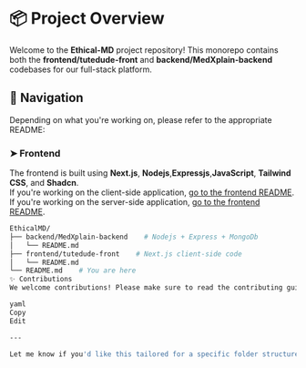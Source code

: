 # 📦 Project Overview

Welcome to the **Ethical-MD** project repository! This monorepo contains both the **frontend/tutedude-front** and **backend/MedXplain-backend** codebases for our full-stack platform.

## 🧭 Navigation

Depending on what you're working on, please refer to the appropriate README:

### ➤ Frontend

The frontend is built using **Next.js**, **Nodejs**,**Expressjs**,**JavaScript**, **Tailwind CSS**, and **Shadcn**.  
If you're working on the client-side application, [go to the frontend README](./frontend/tutedude-front/README.md).
If you're working on the server-side application, [go to the frontend README](./backend/MedXplain/README.md).

```bash
EthicalMD/
├── backend/MedXplain-backend    # Nodejs + Express + MongoDb
│   └── README.md
├── frontend/tutedude-front    # Next.js client-side code
│   └── README.md
└── README.md    # You are here
✨ Contributions
We welcome contributions! Please make sure to read the contributing guidelines in the individual frontend/backend README files before starting.

yaml
Copy
Edit

---

Let me know if you'd like this tailored for a specific folder structure or deployment method (e.g., Vercel, Railway, etc.).
